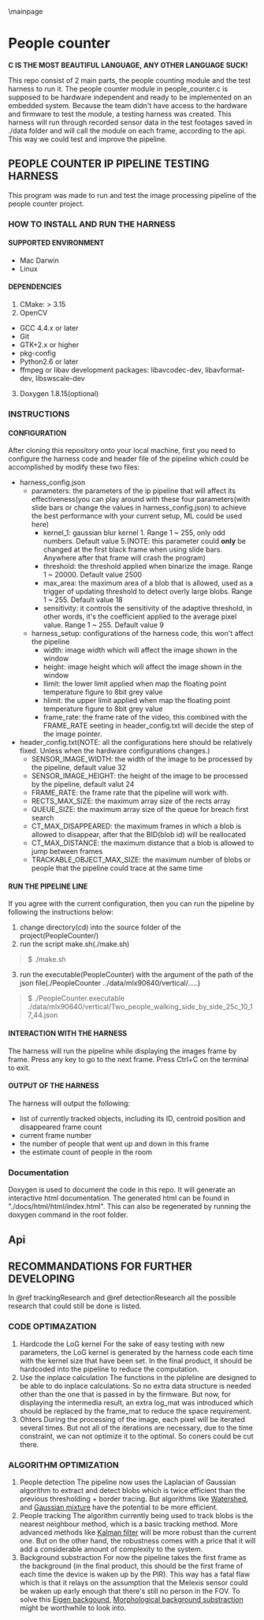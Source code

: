 \mainpage

# People counter

**C IS THE MOST BEAUTIFUL LANGUAGE, ANY OTHER LANGUAGE SUCK!**

This repo consist of 2 main parts, the people counting module and the test harness to run it. The people counter module in people_counter.c is supposed to be hardware independent and ready to be implemented on an embedded system. Because the team didn't have access to the hardware and firmware to test the module, a testing harness was created. This harness will run through recorded sensor data in the test footages saved in ./data folder and will call the module on each frame, according to the api. This way we could test and improve the pipeline.

## PEOPLE COUNTER IP PIPELINE TESTING HARNESS
This program was made to run and test the image processing pipeline of the people counter project. 

### HOW TO INSTALL AND RUN THE HARNESS

#### SUPPORTED ENVIRONMENT
* Mac Darwin
* Linux

#### DEPENDENCIES
1. CMake: > 3.15
2. OpenCV
* GCC 4.4.x or later
* Git
* GTK+2.x or higher
* pkg-config
* Python2.6 or later
* ffmpeg or libav development packages: libavcodec-dev, libavformat-dev, libswscale-dev
3. Doxygen 1.8.15(optional)


### INSTRUCTIONS

#### CONFIGURATION

After cloning this repository onto your local machine, first you need to configure the harness code and header file of the pipeline which could be accomplished by modify these two files:
* harness_config.json
	* parameters: the parameters of the ip pipeline that will affect its effectiveness(you can play around with these four parameters(with slide bars or change the values in harness_config.json) to achieve the best performance with your current setup, ML could be used here)
		* kernel_1: gaussian blur kernel 1. Range 1 ~ 255, only odd numbers. Default value 5.(NOTE: this parameter could **only** be changed at the first black frame when using slide bars. Anywhere after that frame will crash the program)
		* threshold: the threshold applied when binarize the image. Range 1 ~ 20000. Default value 2500
		* max_area: the maximum area of a blob that is allowed, used as a trigger of updating threshold to detect overly large blobs. Range 1 ~ 255. Default value 18
		* sensitivity: it controls the sensitivity of the adaptive threshold, in other words, it's the coefficient applied to the average pixel value. Range 1 ~ 255. Default value 9
	* harness_setup: configurations of the harness code, this won't affect the pipeline
		* width: image width which will affect the image shown in the window
		* height: image height which will affect the image shown in the window
		* llimit: the lower limit applied when map the floating point temperature figure to 8bit grey value
		* hlimit: the upper limit applied when map the floating point temperature figure to 8bit grey value
		* frame_rate: the frame rate of the video, this combined with the FRAME_RATE seeting in header_config.txt will decide the step of the image pointer.
* header_config.txt(NOTE: all the configurations here should be relatively fixed. Unless when the hardware configurations changes.)
	* SENSOR_IMAGE_WIDTH: the width of the image to be processed by the pipeline, default value 32
	* SENSOR_IMAGE_HEIGHT: the height of the image to be processed by the pipeline, default valut 24
	* FRAME_RATE: the frame rate that the pipeline will work with. 
	* RECTS_MAX_SIZE: the maximum array size of the rects array
	* QUEUE_SIZE: the maximum array size of the queue for breach first search
	* CT_MAX_DISAPPEARED: the maximum frames in which a blob is allowed to disappear, after that the BID(blob id) will be reallocated
	* CT_MAX_DISTANCE: the maximum distance that a blob is allowed to jump between frames
	* TRACKABLE_OBJECT_MAX_SIZE: the maximum number of blobs or people that the pipeline could trace at the same time

#### RUN THE PIPELINE LINE

If you agree with the current configuration, then you can run the pipeline by following the instructions below:
1. change directory(cd) into the source folder of the project(PeopleCounter/)
2. run the script make.sh(./make.sh)
> $ ./make.sh
3. run the executable(PeopleCounter) with the argument of the path of the json file(./PeopleCounter ../data/mlx90640/vertical/.....)
> $ ./PeopleCounter.executable ./data/mlx90640/vertical/Two_people_walking_side_by_side_25c_10_17_44.json

#### INTERACTION WITH THE HARNESS 

The harness will run the pipeline while displaying the images frame by frame. Press any key to go to the next frame. Press Ctrl+C on the terminal to exit.

#### OUTPUT OF THE HARNESS

The harness will output the following:
* list of currently tracked objects, including its ID, centroid position and disappeared frame count
* current frame number
* the number of people that went up and down in this frame
* the estimate count of people in the room

### Documentation
Doxygen is used to document the code in this repo. It will generate an interactive html documentation. The generated html can be found in "./docs/html/html/index.html". This can also be regenerated by running the doxygen command in the root folder.

## Api


## RECOMMANDATIONS FOR FURTHER DEVELOPING

In @ref trackingResearch and @ref detectionResearch all the possible research that could still be done is listed.

### CODE OPTIMAZATION
1. Hardcode the LoG kernel
For the sake of easy testing with new parameters, the LoG kernel is generated by the harness code each time with the kernel size that have been set. In the final product, it should be hardcoded into the pipeline to reduce the computation.
2. Use the inplace calculation
The functions in the pipleline are designed to be able to do inplace calculations. So no extra data structure is needed other than the one that is passed in by the firmware. But now, for displaying the intermedia result, an extra log_mat was introduced which should be replaced by the frame_mat to reduce the space requirement.
3. Ohters
During the processing of the image, each pixel will be iterated several times. But not all of the iterations are necessary, due to the time constraint, we can not optimize it to the optimal. So coners could be cut there. 

### ALGORITHM OPTIMIZATION
1. People detection
The pipeline now uses the Laplacian of Gaussian algorithm to extract and detect blobs which is twice efficient than the previous thresholding + border tracing. But algorithms like [Watershed](./docs/watershed.pdf), and [Gaussian mixture](./docs/people_detection_research.md) have the potential to be more efficient.
2. People tracking
The algorithm currently being used to track blobs is the nearest neighbour method, which is a basic tracking method. More advanced methods like [Kalman filter](./docs/people_tracking_research.md) will be more robust than the current one. But on the other hand, the robustness comes with a price that it will add a considerable amount of complexity to the system.
3. Background substraction
For now the pipeline takes the first frame as the background (in the final product, this should be the first frame of each time the device is waken up by the PIR). This way has a fatal flaw which is that it relays on the assumption that the Melexis sensor could be waken up early enough that there's still no person in the FOV. To solve this [Eigen backgound](./docs/people_detection_research.md), [Morphological background substraction](./docs/people_detection.pdf) might be worthwhile to look into.
